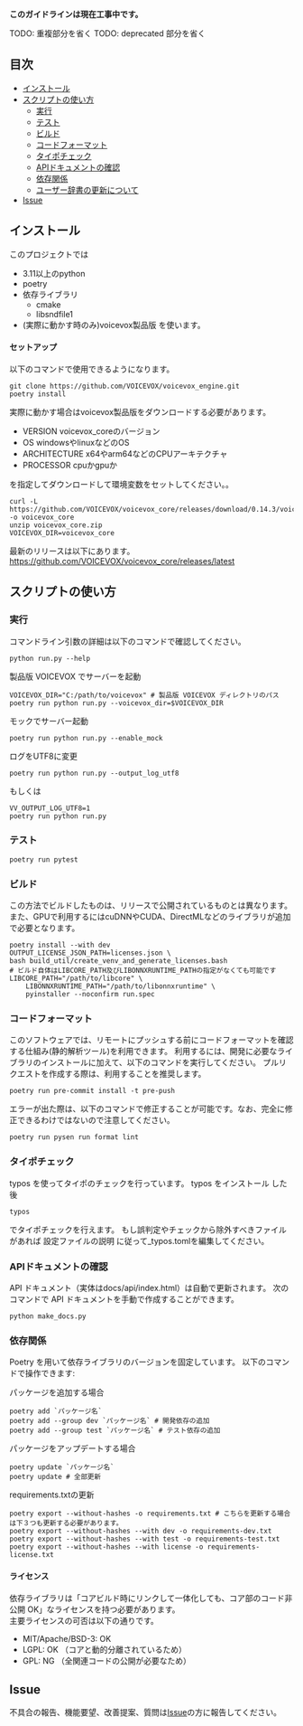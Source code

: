 **このガイドラインは現在工事中です。**

TODO: 重複部分を省く
TODO: deprecated 部分を省く

## 目次

* [インストール](#インストール)
* [スクリプトの使い方](#スクリプトの使い方)
  * [実行](#実行)
  * [テスト](#テスト)
  * [ビルド](#ビルド)
  * [コードフォーマット](#コードフォーマット)
  * [タイポチェック](#タイポチェック)
  * [APIドキュメントの確認](#APIドキュメントの確認)
  * [依存関係](#依存関係)
  * [ユーザー辞書の更新について](#ユーザー辞書の更新について)
* [Issue](#issue)


## インストール

このプロジェクトでは
* 3.11以上のpython
* poetry
* 依存ライブラリ
  * cmake
  * libsndfile1
* (実際に動かす時のみ)voicevox製品版
を使います。

#### セットアップ
以下のコマンドで使用できるようになります。

```console
git clone https://github.com/VOICEVOX/voicevox_engine.git
poetry install
```

実際に動かす場合はvoicevox製品版をダウンロードする必要があります。

* VERSION
  voicevox_coreのバージョン
* OS
  windowsやlinuxなどのOS
* ARCHITECTURE
  x64やarm64などのCPUアーキテクチャ
* PROCESSOR
  cpuかgpuか

を指定してダウンロードして環境変数をセットしてください。。

```
curl -L https://github.com/VOICEVOX/voicevox_core/releases/download/0.14.3/voicevox_core-${OS}-${arch}-${processor}-${}.zip -o voicevox_core
unzip voicevox_core.zip
VOICEVOX_DIR=voicevox_core
```

最新のリリースは以下にあります。
https://github.com/VOICEVOX/voicevox_core/releases/latest

    
## スクリプトの使い方

### 実行
コマンドライン引数の詳細は以下のコマンドで確認してください。

```console
python run.py --help
```

製品版 VOICEVOX でサーバーを起動
```console
VOICEVOX_DIR="C:/path/to/voicevox" # 製品版 VOICEVOX ディレクトリのパス
poetry run python run.py --voicevox_dir=$VOICEVOX_DIR
```

モックでサーバー起動
```console
poetry run python run.py --enable_mock
```

ログをUTF8に変更
```console
poetry run python run.py --output_log_utf8
```
もしくは
```console
VV_OUTPUT_LOG_UTF8=1
poetry run python run.py
```

### テスト
```console
poetry run pytest
```

### ビルド

この方法でビルドしたものは、リリースで公開されているものとは異なります。 また、GPUで利用するにはcuDNNやCUDA、DirectMLなどのライブラリが追加で必要となります。

```console
poetry install --with dev
OUTPUT_LICENSE_JSON_PATH=licenses.json \
bash build_util/create_venv_and_generate_licenses.bash
# ビルド自体はLIBCORE_PATH及びLIBONNXRUNTIME_PATHの指定がなくても可能です
LIBCORE_PATH="/path/to/libcore" \
    LIBONNXRUNTIME_PATH="/path/to/libonnxruntime" \
    pyinstaller --noconfirm run.spec
```


### コードフォーマット

このソフトウェアでは、リモートにプッシュする前にコードフォーマットを確認する仕組み(静的解析ツール)を利用できます。 利用するには、開発に必要なライブラリのインストールに加えて、以下のコマンドを実行してください。 プルリクエストを作成する際は、利用することを推奨します。

```console
poetry run pre-commit install -t pre-push
```

エラーが出た際は、以下のコマンドで修正することが可能です。なお、完全に修正できるわけではないので注意してください。

```console
poetry run pysen run format lint
```

### タイポチェック

typos を使ってタイポのチェックを行っています。 typos をインストール した後

```console
typos
```

でタイポチェックを行えます。 もし誤判定やチェックから除外すべきファイルがあれば 設定ファイルの説明 に従って_typos.tomlを編集してください。

### APIドキュメントの確認

API ドキュメント（実体はdocs/api/index.html）は自動で更新されます。
次のコマンドで API ドキュメントを手動で作成することができます。

```console
python make_docs.py
```


### 依存関係

Poetry を用いて依存ライブラリのバージョンを固定しています。 以下のコマンドで操作できます:

パッケージを追加する場合
```console
poetry add `パッケージ名`
poetry add --group dev `パッケージ名` # 開発依存の追加
poetry add --group test `パッケージ名` # テスト依存の追加
```

パッケージをアップデートする場合
```console
poetry update `パッケージ名`
poetry update # 全部更新
```

requirements.txtの更新
```console
poetry export --without-hashes -o requirements.txt # こちらを更新する場合は下３つも更新する必要があります。
poetry export --without-hashes --with dev -o requirements-dev.txt
poetry export --without-hashes --with test -o requirements-test.txt
poetry export --without-hashes --with license -o requirements-license.txt
```

#### ライセンス

依存ライブラリは「コアビルド時にリンクして一体化しても、コア部のコード非公開 OK」なライセンスを持つ必要があります。  
主要ライセンスの可否は以下の通りです。

- MIT/Apache/BSD-3: OK
- LGPL: OK （コアと動的分離されているため）
- GPL: NG （全関連コードの公開が必要なため）

## Issue
不具合の報告、機能要望、改善提案、質問は<a href="https://github.com/VOICEVOX/voicevox_engine/issues/new">Issue</a>の方に報告してください。
